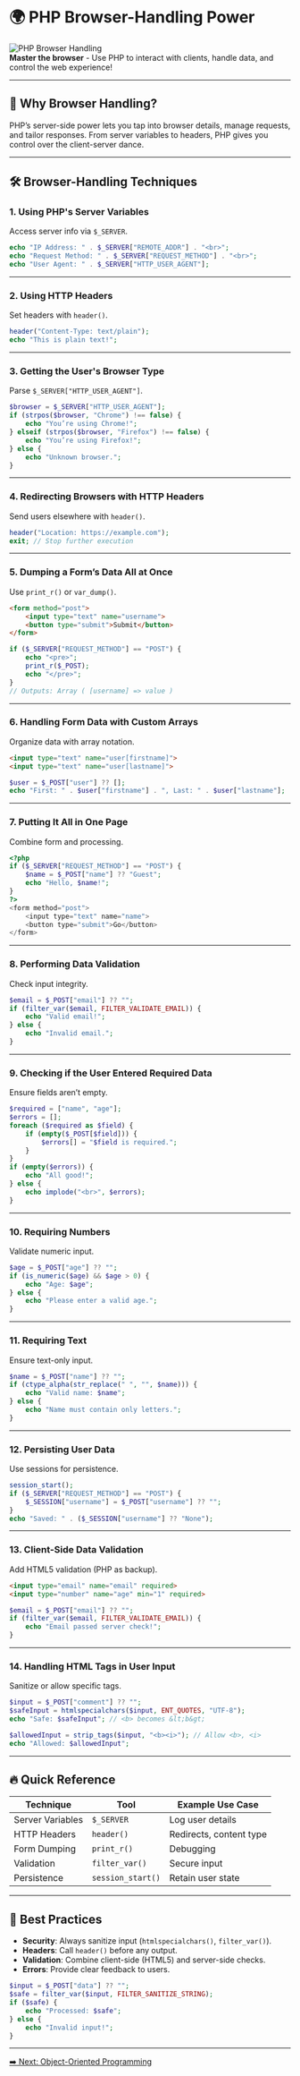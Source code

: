 # 🌍 PHP Browser-Handling Power

![PHP Browser Handling](https://img.shields.io/badge/PHP-Browser%20Handling-blue?style=for-the-badge&logo=php)  
**Master the browser** - Use PHP to interact with clients, handle data, and control the web experience!

---

## 🌟 Why Browser Handling?

PHP’s server-side power lets you tap into browser details, manage requests, and tailor responses. From server variables to headers, PHP gives you control over the client-server dance.

---

## 🛠️ Browser-Handling Techniques

### 1. Using PHP's Server Variables
Access server info via `$_SERVER`.

```php
echo "IP Address: " . $_SERVER["REMOTE_ADDR"] . "<br>";
echo "Request Method: " . $_SERVER["REQUEST_METHOD"] . "<br>";
echo "User Agent: " . $_SERVER["HTTP_USER_AGENT"];
```

---

### 2. Using HTTP Headers
Set headers with `header()`.

```php
header("Content-Type: text/plain");
echo "This is plain text!";
```

---

### 3. Getting the User's Browser Type
Parse `$_SERVER["HTTP_USER_AGENT"]`.

```php
$browser = $_SERVER["HTTP_USER_AGENT"];
if (strpos($browser, "Chrome") !== false) {
    echo "You’re using Chrome!";
} elseif (strpos($browser, "Firefox") !== false) {
    echo "You’re using Firefox!";
} else {
    echo "Unknown browser.";
}
```

---

### 4. Redirecting Browsers with HTTP Headers
Send users elsewhere with `header()`.

```php
header("Location: https://example.com");
exit; // Stop further execution
```

---

### 5. Dumping a Form’s Data All at Once
Use `print_r()` or `var_dump()`.

```html
<form method="post">
    <input type="text" name="username">
    <button type="submit">Submit</button>
</form>
```

```php
if ($_SERVER["REQUEST_METHOD"] == "POST") {
    echo "<pre>";
    print_r($_POST);
    echo "</pre>";
}
// Outputs: Array ( [username] => value )
```

---

### 6. Handling Form Data with Custom Arrays
Organize data with array notation.

```html
<input type="text" name="user[firstname]">
<input type="text" name="user[lastname]">
```

```php
$user = $_POST["user"] ?? [];
echo "First: " . $user["firstname"] . ", Last: " . $user["lastname"];
```

---

### 7. Putting It All in One Page
Combine form and processing.

```php
<?php
if ($_SERVER["REQUEST_METHOD"] == "POST") {
    $name = $_POST["name"] ?? "Guest";
    echo "Hello, $name!";
}
?>
<form method="post">
    <input type="text" name="name">
    <button type="submit">Go</button>
</form>
```

---

### 8. Performing Data Validation
Check input integrity.

```php
$email = $_POST["email"] ?? "";
if (filter_var($email, FILTER_VALIDATE_EMAIL)) {
    echo "Valid email!";
} else {
    echo "Invalid email.";
}
```

---

### 9. Checking if the User Entered Required Data
Ensure fields aren’t empty.

```php
$required = ["name", "age"];
$errors = [];
foreach ($required as $field) {
    if (empty($_POST[$field])) {
        $errors[] = "$field is required.";
    }
}
if (empty($errors)) {
    echo "All good!";
} else {
    echo implode("<br>", $errors);
}
```

---

### 10. Requiring Numbers
Validate numeric input.

```php
$age = $_POST["age"] ?? "";
if (is_numeric($age) && $age > 0) {
    echo "Age: $age";
} else {
    echo "Please enter a valid age.";
}
```

---

### 11. Requiring Text
Ensure text-only input.

```php
$name = $_POST["name"] ?? "";
if (ctype_alpha(str_replace(" ", "", $name))) {
    echo "Valid name: $name";
} else {
    echo "Name must contain only letters.";
}
```

---

### 12. Persisting User Data
Use sessions for persistence.

```php
session_start();
if ($_SERVER["REQUEST_METHOD"] == "POST") {
    $_SESSION["username"] = $_POST["username"] ?? "";
}
echo "Saved: " . ($_SESSION["username"] ?? "None");
```

---

### 13. Client-Side Data Validation
Add HTML5 validation (PHP as backup).

```html
<input type="email" name="email" required>
<input type="number" name="age" min="1" required>
```

```php
$email = $_POST["email"] ?? "";
if (filter_var($email, FILTER_VALIDATE_EMAIL)) {
    echo "Email passed server check!";
}
```

---

### 14. Handling HTML Tags in User Input
Sanitize or allow specific tags.

```php
$input = $_POST["comment"] ?? "";
$safeInput = htmlspecialchars($input, ENT_QUOTES, "UTF-8");
echo "Safe: $safeInput"; // <b> becomes &lt;b&gt;

$allowedInput = strip_tags($input, "<b><i>"); // Allow <b>, <i>
echo "Allowed: $allowedInput";
```

---

## 🔥 Quick Reference

| Technique             | Tool                   | Example Use Case         |
|-----------------------|------------------------|--------------------------|
| Server Variables      | `$_SERVER`            | Log user details        |
| HTTP Headers          | `header()`            | Redirects, content type |
| Form Dumping          | `print_r()`           | Debugging               |
| Validation            | `filter_var()`        | Secure input            |
| Persistence           | `session_start()`     | Retain user state       |

---

## 🎯 Best Practices
- **Security**: Always sanitize input (`htmlspecialchars()`, `filter_var()`).
- **Headers**: Call `header()` before any output.
- **Validation**: Combine client-side (HTML5) and server-side checks.
- **Errors**: Provide clear feedback to users.

```php
$input = $_POST["data"] ?? "";
$safe = filter_var($input, FILTER_SANITIZE_STRING);
if ($safe) {
    echo "Processed: $safe";
} else {
    echo "Invalid input!";
}
```

---
[➡️ Next: Object-Oriented Programming](object_oriented.md)
